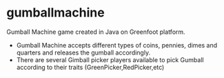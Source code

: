 # gumballmachine

Gumball Machine game created in Java on Greenfoot platform.
* Gumball Machine accepts different types of coins, pennies, dimes and quarters and releases the gumball accordingly.
* There are several Gimball picker players available to pick Gumball according to their traits (GreenPicker,RedPicker,etc) 
